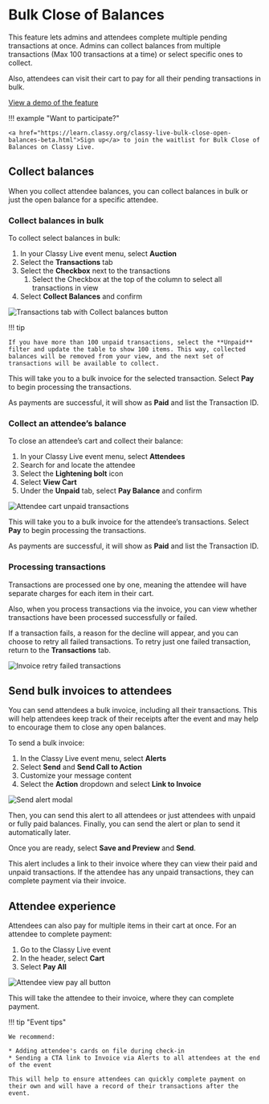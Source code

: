 # Bulk Close of Balances

This feature lets admins and attendees complete multiple pending transactions at once. Admins can collect balances from multiple transactions (Max 100 transactions at a time) or select specific ones to collect.

Also, attendees can visit their cart to pay for all their pending transactions in bulk.

[View a demo of the feature](https://share.zight.com/9ZuLxvWN)

!!! example "Want to participate?"

    <a href="https://learn.classy.org/classy-live-bulk-close-open-balances-beta.html">Sign up</a> to join the waitlist for Bulk Close of Balances on Classy Live.

## Collect balances

When you collect attendee balances, you can collect balances in bulk or just the open balance for a specific attendee.

### Collect balances in bulk

To collect select balances in bulk:

1. In your Classy Live event menu, select **Auction**
2. Select the **Transactions** tab
3. Select the **Checkbox** next to the transactions
   1. Select the Checkbox at the top of the column to select all transactions in view
4. Select **Collect Balances** and confirm

![Transactions tab with Collect balances button](https://learn.classy.org/rs/673-DCU-558/images/cl-transactions-collect-balance.png?version=0)

!!! tip

    If you have more than 100 unpaid transactions, select the **Unpaid** filter and update the table to show 100 items. This way, collected balances will be removed from your view, and the next set of transactions will be available to collect.

This will take you to a bulk invoice for the selected transaction. Select **Pay** to begin processing the transactions.

As payments are successful, it will show as **Paid** and list the Transaction ID.

### Collect an attendee’s balance

To close an attendee’s cart and collect their balance:

1. In your Classy Live event menu, select **Attendees**
2. Search for and locate the attendee
3. Select the **Lightening bolt** icon
4. Select **View Cart**
5. Under the **Unpaid** tab, select **Pay Balance** and confirm

![Attendee cart unpaid transactions](https://learn.classy.org/rs/673-DCU-558/images/cl-attendee-cart-pay-balance.png?version=0)

This will take you to a bulk invoice for the attendee’s transactions. Select **Pay** to begin processing the transactions.

As payments are successful, it will show as **Paid** and list the Transaction ID.

### Processing transactions

Transactions are processed one by one, meaning the attendee will have separate charges for each item in their cart.

Also, when you process transactions via the invoice, you can view whether transactions have been processed successfully or failed.

If a transaction fails, a reason for the decline will appear, and you can choose to retry all failed transactions. To retry just one failed transaction, return to the **Transactions** tab.

![Invoice retry failed transactions](https://learn.classy.org/rs/673-DCU-558/images/cl-invoice-failed-transaction.png?version=0)

## Send bulk invoices to attendees

You can send attendees a bulk invoice, including all their transactions. This will help attendees keep track of their receipts after the event and may help to encourage them to close any open balances.

To send a bulk invoice:

1. In the Classy Live event menu, select **Alerts**
2. Select **Send** and **Send Call to Action**
3. Customize your message content
4. Select the **Action** dropdown and select **Link to Invoice**

![Send alert modal](https://learn.classy.org/rs/673-DCU-558/images/cl-alert-send-invoice.png?version=0)

Then, you can send this alert to all attendees or just attendees with unpaid or fully paid balances. Finally, you can send the alert or plan to send it automatically later.

Once you are ready, select **Save and Preview** and **Send**.

This alert includes a link to their invoice where they can view their paid and unpaid transactions. If the attendee has any unpaid transactions, they can complete payment via their invoice.

## Attendee experience

Attendees can also pay for multiple items in their cart at once. For an attendee to complete payment:

1. Go to the Classy Live event
2. In the header, select **Cart**
3. Select **Pay All**

![Attendee view pay all button](https://learn.classy.org/rs/673-DCU-558/images/cl-attendee-pay-all.png?version=0)

This will take the attendee to their invoice, where they can complete payment.

!!! tip "Event tips"

    We recommend:

    * Adding attendee's cards on file during check-in
    * Sending a CTA link to Invoice via Alerts to all attendees at the end of the event

    This will help to ensure attendees can quickly complete payment on their own and will have a record of their transactions after the event.
